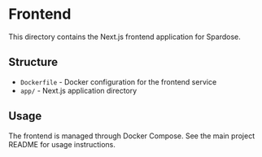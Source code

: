 # Frontend

This directory contains the Next.js frontend application for Spardose.

## Structure

- `Dockerfile` - Docker configuration for the frontend service
- `app/` - Next.js application directory

## Usage

The frontend is managed through Docker Compose. See the main project README for usage instructions.
